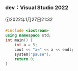 ### dev：Visual Studio 2022
🕥2022年1月27日21:32
```C++
#include <iostream>
using namespace std;
int main() {
    int a = 5;
    cout << "a=" << a << endl;
    system("pause");
    return 0;
}
```

